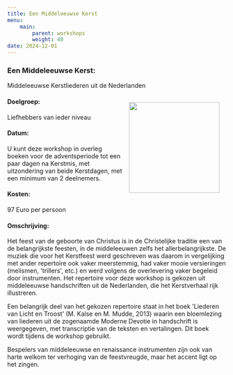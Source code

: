 ```yaml
---
title: Een Middeleeuwse Kerst
menu:
    main:
        parent: workshops
        weight: 40
date: 2024-12-01
---
```

### Een Middeleeuwse Kerst: 
Middeleeuwse Kerstliederen uit de Nederlanden

<img src="../images/Bazuinen.jpeg" style="width: 13rem; float: right; margin:1rem">

#### Doelgroep:
Liefhebbers van ieder niveau
#### Datum:
U kunt deze workshop in overleg boeken voor de adventsperiode tot een paar dagen na Kerstmis, met uitzondering van beide Kerstdagen, met een minimum van 2 deelnemers.
#### Kosten: 
97 Euro per persoon
#### Omschrijving:
Het feest van de geboorte van Christus is in de Christelijke traditie een van de belangrijkste feesten, in de middeleeuwen zelfs het allerbelangrijkste. De muziek die voor het Kerstfeest werd geschreven was daarom in vergelijking met ander repertoire ook vaker meerstemmig, had vaker mooie versieringen (melismen, 'trillers', etc.) en werd volgens de overlevering vaker begeleid door instrumenten. Het repertoire voor deze workshop is gekozen uit middeleeuwse handschriften uit de Nederlanden, die het Kerstverhaal rijk illustreren. 

Een belangrijk deel van het gekozen repertoire staat in het boek 'Liederen van Licht en Troost' (M. Kalse en M. Mudde, 2013) waarin een bloemlezing van liederen uit de zogenaamde Moderne Devotie in handschrift is weergegeven, met transcriptie van de teksten en vertalingen. Dit boek wordt tijdens de workshop gebruikt. 

Bespelers van middeleeuwse en renaissance instrumenten zijn ook van harte welkom ter verhoging van de feestvreugde, maar het accent ligt op het zingen.